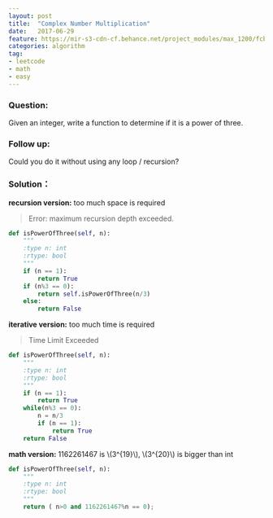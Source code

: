 ```yaml
---
layout: post
title:  "Complex Number Multiplication"
date:   2017-06-29
feature: https://mir-s3-cdn-cf.behance.net/project_modules/max_1200/fcb49853396079.5932e355d399c.jpg
categories: algorithm
tag:
- leetcode
- math
- easy
---
```

### Question:
Given an integer, write a function to determine if it is a power of three.

### Follow up:
Could you do it without using any loop / recursion?

### Solution：
__recursion version:__ too much space is required
>Error: maximum recursion depth exceeded.

```python
def isPowerOfThree(self, n):
    """
    :type n: int
    :rtype: bool
    """
    if (n == 1):
        return True
    if (n%3 == 0):
        return self.isPowerOfThree(n/3)
    else:
        return False
```

__iterative version:__ too much time is required
>Time Limit Exceeded

```python
def isPowerOfThree(self, n):
    """
    :type n: int
    :rtype: bool
    """
    if (n == 1):
        return True        
    while(n%3 == 0):
        n = n/3
        if (n == 1):
            return True
    return False
```

__math version:__
1162261467 is \\(3^{19}\\),  \\(3^{20}\\) is bigger than int  
```python
def isPowerOfThree(self, n):
    """
    :type n: int
    :rtype: bool
    """
    return ( n>0 and 1162261467%n == 0);
```
